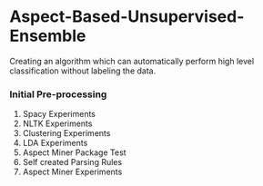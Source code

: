 # Aspect-Based-Unsupervised-Ensemble
Creating an algorithm which can automatically perform high level classification without labeling the data.

### Initial Pre-processing

1. Spacy Experiments
2. NLTK Experiments
3. Clustering Experiments
4. LDA Experiments
5. Aspect Miner Package Test
6. Self created Parsing Rules
7. Aspect Miner Experiments
